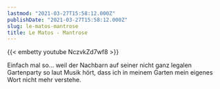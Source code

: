 ```yaml
---
lastmod: "2021-03-27T15:58:12.000Z"
publishDate: "2021-03-27T15:58:12.000Z"
slug: le-matos-mantrose
title: Le Matos - Mantrose
---
```


{{< embetty youtube NczvkZd7wf8 >}}

Einfach mal so... weil der Nachbarn auf seiner nicht ganz legalen Gartenparty so laut Musik hört, dass ich in meinem Garten mein eigenes Wort nicht mehr verstehe.
